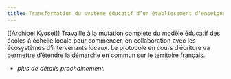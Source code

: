 ```yaml
---
title: Transformation du système éducatif d’un établissement d’enseignement supérieur.
---
```


[[Archipel Kyosei]] Travaille à la mutation complète du modèle éducatif des écoles à échelle locale pour commencer, en collaboration avec les écosystèmes d’intervenants locaux. Le protocole en cours d’écriture va permettre d’étendre la démarche en commun sur le territoire français.

+ *plus de détails prochainement.*